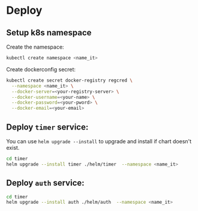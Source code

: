 # Deploy

## Setup k8s namespace

Create the namespace:

```bash
kubectl create namespace <name_it>
```

Create dockerconfig secret:

```bash
kubectl create secret docker-registry regcred \
  --namespace <name_it> \
  --docker-server=<your-registry-server> \
  --docker-username=<your-name> \
  --docker-password=<your-pword> \
  --docker-email=<your-email>
```

## Deploy `timer` service:

You can use `helm upgrade --install` to upgrade and install if chart doesn't exist.

```bash
cd timer
helm upgrade --install timer ./helm/timer  --namespace <name_it>
```

## Deploy `auth` service:

```bash
cd timer
helm upgrade --install auth ./helm/auth  --namespace <name_it>
```
